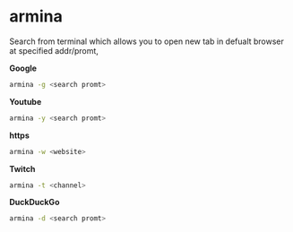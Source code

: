 # armina
Search from terminal which allows you to open new tab in defualt browser at specified addr/promt,

**Google**   
```bash
armina -g <search promt> 
```
**Youtube**   
```bash
armina -y <search promt> 
```
**https**  
```bash
armina -w <website> 
```
**Twitch**
```bash
armina -t <channel>
```

**DuckDuckGo**
```bash
armina -d <search promt>
```

